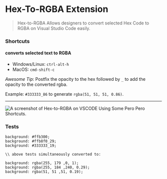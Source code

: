 # Hex-To-RGBA Extension

> Hex-to-RGBA Allows designers to convert selected Hex Code to RGBA on Visual Studio Code easily.

### Shortcuts
#### converts selected text to RGBA
  - Windows/Linux: `ctrl-alt-h`
  - MacOS: `cmd-shift-c`

*Awesome Tip*: Postfix the opacity to the hex followed by `_` to add the opacity to the converted rgba.

Example:
`#333333_86` to generate `rgba(51, 51, 51, 0.86)`.


----

![A screenshot of Hex-to-RGBA on VSCODE Using Some Pero Pero Shortcuts.](https://media.giphy.com/media/3ov9k5VY5l67GiGxpu/giphy.gif)

### Tests

```
background: #ffb300;
background: #ffb8f0_29;
background: #333333_19;

\\ above tests simultaneously converted to:

background: rgba(255, 179 ,0, 1);
background: rgba(255, 184 ,240, 0.29);
background: rgba(51, 51 ,51, 0.19);
```
